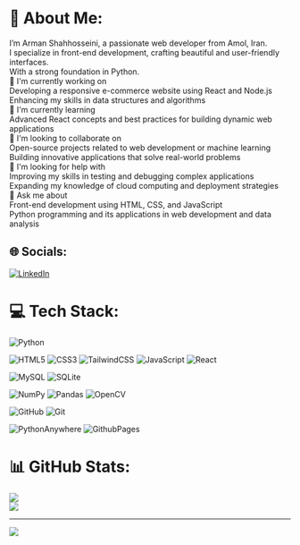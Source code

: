 # 💫 About Me:
I’m Arman Shahhosseini, a passionate web developer from Amol, Iran.<br>I specialize in front-end development, crafting beautiful and user-friendly interfaces.<br>With a strong foundation in Python.<br>🔭 I'm currently working on<br>Developing a responsive e-commerce website using React and Node.js<br>Enhancing my skills in data structures and algorithms<br>🌱 I'm currently learning<br>Advanced React concepts and best practices for building dynamic web applications<br>👯 I'm looking to collaborate on<br>Open-source projects related to web development or machine learning<br>Building innovative applications that solve real-world problems<br>🤝 I'm looking for help with<br>Improving my skills in testing and debugging complex applications<br>Expanding my knowledge of cloud computing and deployment strategies<br>💬 Ask me about<br>Front-end development using HTML, CSS, and JavaScript<br>Python programming and its applications in web development and data analysis<br>

## 🌐 Socials:
[![LinkedIn](https://img.shields.io/badge/LinkedIn-%230077B5.svg?logo=linkedin&logoColor=white)](https://linkedin.com/in/https://www.linkedin.com/in/arman-shahhoseini-4447152a0) 

# 💻 Tech Stack:
![Python](https://img.shields.io/badge/python-3670A0?style=for-the-badge&logo=python&logoColor=ffdd54)

![HTML5](https://img.shields.io/badge/html5-%23E34F26.svg?style=for-the-badge&logo=html5&logoColor=white) ![CSS3](https://img.shields.io/badge/css3-%231572B6.svg?style=for-the-badge&logo=css3&logoColor=white) ![TailwindCSS](https://img.shields.io/badge/tailwindcss-%2338B2AC.svg?style=for-the-badge&logo=tailwind-css&logoColor=white)  ![JavaScript](https://img.shields.io/badge/javascript-%23323330.svg?style=for-the-badge&logo=javascript&logoColor=%23F7DF1E) ![React](https://img.shields.io/badge/react-%2320232a.svg?style=for-the-badge&logo=react&logoColor=%2361DAFB) 

![MySQL](https://img.shields.io/badge/mysql-4479A1.svg?style=for-the-badge&logo=mysql&logoColor=white) ![SQLite](https://img.shields.io/badge/sqlite-%2307405e.svg?style=for-the-badge&logo=sqlite&logoColor=white)

![NumPy](https://img.shields.io/badge/numpy-%23013243.svg?style=for-the-badge&logo=numpy&logoColor=white) ![Pandas](https://img.shields.io/badge/pandas-%23150458.svg?style=for-the-badge&logo=pandas&logoColor=white) ![OpenCV](https://img.shields.io/badge/opencv-%23white.svg?style=for-the-badge&logo=opencv&logoColor=white)

![GitHub](https://img.shields.io/badge/github-%23121011.svg?style=for-the-badge&logo=github&logoColor=white) ![Git](https://img.shields.io/badge/git-%23F05033.svg?style=for-the-badge&logo=git&logoColor=white)

![PythonAnywhere](https://img.shields.io/badge/pythonanywhere-%232F9FD7.svg?style=for-the-badge&logo=pythonanywhere&logoColor=151515) ![GithubPages](https://img.shields.io/badge/github%20pages-121013?style=for-the-badge&logo=github&logoColor=white)   
# 📊 GitHub Stats:
![](https://github-readme-streak-stats.herokuapp.com/?user=arman-shahhoseini&theme=radical&hide_border=false)<br/>
![](https://github-readme-stats.vercel.app/api/top-langs/?username=arman-shahhoseini&theme=radical&hide_border=false&include_all_commits=true&count_private=false&layout=compact)

---
[![](https://visitcount.itsvg.in/api?id=arman-shahhoseini&icon=0&color=5)](https://visitcount.itsvg.in)

<!-- Proudly created with GPRM ( https://gprm.itsvg.in ) -->
